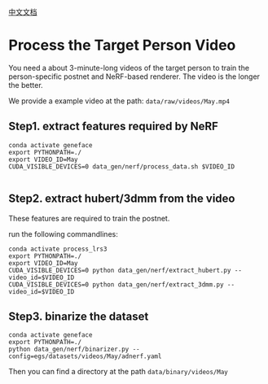 [中文文档](docs/process_data/zh/process_target_person_video-zh.md)

# Process the Target Person Video

You need a about 3-minute-long videos of the target person to train the person-specific postnet and NeRF-based renderer. The video is the longer the better.

We provide a example video at the path: `data/raw/videos/May.mp4`

## Step1. extract features required by NeRF

```
conda activate geneface
export PYTHONPATH=./
export VIDEO_ID=May
CUDA_VISIBLE_DEVICES=0 data_gen/nerf/process_data.sh $VIDEO_ID


```

## Step2. extract hubert/3dmm from the video

These features are required to train the postnet.

run the following commandlines:

```
conda activate process_lrs3
export PYTHONPATH=./
export VIDEO_ID=May
CUDA_VISIBLE_DEVICES=0 python data_gen/nerf/extract_hubert.py --video_id=$VIDEO_ID
CUDA_VISIBLE_DEVICES=0 python data_gen/nerf/extract_3dmm.py --video_id=$VIDEO_ID
```

## Step3. binarize the dataset

```
conda activate geneface
export PYTHONPATH=./
python data_gen/nerf/binarizer.py --config=egs/datasets/videos/May/adnerf.yaml

```

Then you can find a directory at the path `data/binary/videos/May`
